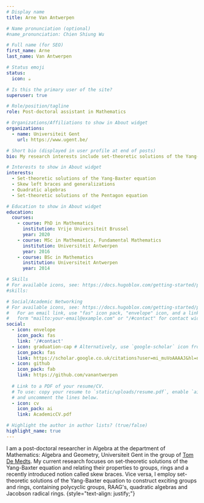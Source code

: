 ```yaml
---
# Display name
title: Arne Van Antwerpen

# Name pronunciation (optional)
#name_pronunciation: Chien Shiung Wu

# Full name (for SEO)
first_name: Arne
last_name: Van Antwerpen

# Status emoji
status:
  icon: ☕️

# Is this the primary user of the site?
superuser: true

# Role/position/tagline
role: Post-doctoral assistant in Mathematics

# Organizations/Affiliations to show in About widget
organizations:
  - name: Universiteit Gent
    url: https://www.ugent.be/

# Short bio (displayed in user profile at end of posts)
bio: My research interests include set-theoretic solutions of the Yang-Baxter equation, skew left braces and quadratic algebras.

# Interests to show in About widget
interests:
  - Set-theoretic solutions of the Yang-Baxter equation
  - Skew left braces and generalizations
  - Quadratic algebras
  - Set-theoretic solutions of the Pentagon equation

# Education to show in About widget
education:
  courses:
    - course: PhD in Mathematics
      institution: Vrije Universiteit Brussel
      year: 2020
    - course: MSc in Mathematics, Fundamental Mathematics
      institution: Universiteit Antwerpen
      year: 2016
    - course: BSc in Mathematics
      institution: Universiteit Antwerpen
      year: 2014

# Skills
# For available icons, see: https://docs.hugoblox.com/getting-started/page-builder/#icons
#skills:

# Social/Academic Networking
# For available icons, see: https://docs.hugoblox.com/getting-started/page-builder/#icons
#   For an email link, use "fas" icon pack, "envelope" icon, and a link in the
#   form "mailto:your-email@example.com" or "/#contact" for contact widget.
social:
  - icon: envelope
    icon_pack: fas
    link: '/#contact'
  - icon: graduation-cap # Alternatively, use `google-scholar` icon from `ai` icon pack
    icon_pack: fas
    link: https://scholar.google.co.uk/citations?user=mi_muVoAAAAJ&hl=nl
  - icon: github
    icon_pack: fab
    link: https://github.com/vanantwerpen
  
  # Link to a PDF of your resume/CV.
  # To use: copy your resume to `static/uploads/resume.pdf`, enable `ai` icons in `params.yaml`,
  # and uncomment the lines below.
  - icon: cv
    icon_pack: ai
    link: AcademicCV.pdf

# Highlight the author in author lists? (true/false)
highlight_name: true
---
```


I am a post-doctoral researcher in Algebra at the department of Mathematics: Algebra and Geometry, Universiteit Gent in the group of [Tom De Medts](https://algebra.ugent.be/~tdemedts/). My current research focuses on set-theoretic solutions of the Yang-Baxter equation and relating their properties to groups, rings and a recently introduced notion called skew braces. Vice versa, I employ set-theoretic solutions of the Yang-Baxter equation to construct exciting groups and rings, containing polycyclic groups, RAAG's, quadratic algebras and Jacobson radical rings.
{style="text-align: justify;"}
